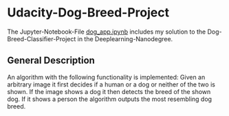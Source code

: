 # Udacity-Dog-Breed-Project

The Jupyter-Notebook-File [dog_app.ipynb](dog_app.ipynb) includes my
solution to the Dog-Breed-Classifier-Project in the Deeplearning-Nanodegree. 

## General Description

An algorithm with the following functionality is implemented: Given an arbitrary 
image it first decides if a human or a dog or neither of the two is shown. If the
image shows a dog it then detects the breed of the shown dog. If it shows a person
the algorithm outputs the most resembling dog breed.

